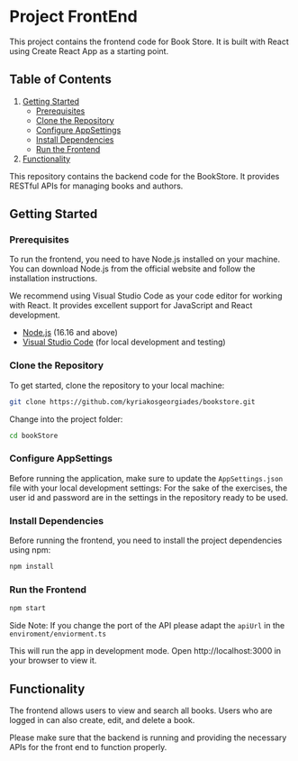 # Project FrontEnd
This project contains the frontend code for Book Store. It is built with React using Create React App as a starting point.

## Table of Contents

1. [Getting Started](#getting-started)
   - [Prerequisites](#prerequisites)
   - [Clone the Repository](#clone-the-repository)
   - [Configure AppSettings](#configure-appsettings)
   - [Install Dependencies](#install-dependencies)
   - [Run the Frontend](#run-the-frontend)
2. [Functionality](#functionality)

This repository contains the backend code for the BookStore. It provides RESTful APIs for managing books and authors.

## Getting Started

### Prerequisites

To run the frontend, you need to have Node.js installed on your machine. You can download Node.js from the official website and follow the installation instructions.

We recommend using Visual Studio Code as your code editor for working with React. It provides excellent support for JavaScript and React development.

- [Node.js](https://nodejs.org/en) (16.16 and above)
- [Visual Studio Code](https://code.visualstudio.com/) (for local development and testing)

### Clone the Repository

To get started, clone the repository to your local machine:

```bash
git clone https://github.com/kyriakosgeorgiades/bookstore.git
 ```

Change into the project folder:
```bash
cd bookStore
```

### Configure AppSettings

Before running the application, make sure to update the `AppSettings.json` file with your local development settings:
For the sake of the exercises, the user id and password are in the settings in the repository ready to be used.

### Install Dependencies
Before running the frontend, you need to install the project dependencies using npm:

```bash
npm install
```

### Run the Frontend
```bash
npm start
```

Side Note: If you change the port of the API please adapt the ```apiUrl``` in the ```enviroment/enviorment.ts```

This will run the app in development mode. Open http://localhost:3000 in your browser to view it.

## Functionality
The frontend allows users to view and search all books. Users who are logged in can also create, edit, and delete a book.

Please make sure that the backend is running and providing the necessary APIs for the front end to function properly.

